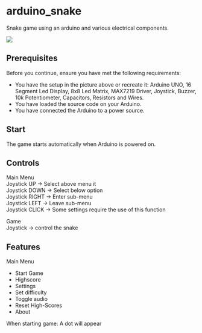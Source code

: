 # arduino_snake
Snake game using an arduino and various electrical components.

![](https://user-images.githubusercontent.com/60759315/147242427-0460abba-9f7e-4c8b-aaa5-0e18c946136d.jpeg)

## Prerequisites

Before you continue, ensure you have met the following requirements:
* You have the setup in the picture above or recreate it: Arduino UNO, 16 Segment Led Display, 8x8 Led Matrix, MAX7219 Driver, Joystick, Buzzer, 10k Potentiometer, Capacitors, Resistors and Wires.
* You have loaded the source code on your Arduino.
* You have connected the Arduino to a power source.

## Start

The game starts automatically when Arduino is powered on.

## Controls

Main Menu  
Joystick UP -> Select above menu it    
Joystick DOWN -> Select below option  
Joystick RIGHT -> Enter sub-menu  
Joystick LEFT -> Leave sub-menu  
Joystick CLICK -> Some settings require the use of this function  

Game  
Joystick -> control the snake  

## Features

Main Menu  
- Start Game  
- Highscore  
- Settings  
 - Set difficulty  
 - Toggle audio  
 - Reset High-Scores  
- About  

When starting game:
A dot will appear
